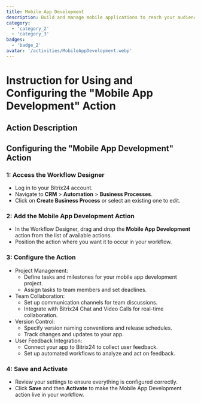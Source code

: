 ```yaml
---
title: Mobile App Development
description: Build and manage mobile applications to reach your audience.
category: 
  - 'category_2'
  - 'category_3'
badges: 
  - 'badge_2' 
avatar: '/activities/MobileAppDevelopment.webp'
---
```

# Instruction for Using and Configuring the "Mobile App Development" Action

## Action Description

## **Configuring the "Mobile App Development" Action**

### 1: Access the Workflow Designer
- Log in to your Bitrix24 account.
- Navigate to **CRM** > **Automation** > **Business Processes**.
- Click on **Create Business Process** or select an existing one to edit.

### 2: Add the Mobile App Development Action
- In the Workflow Designer, drag and drop the **Mobile App Development** action from the list of available actions.
- Position the action where you want it to occur in your workflow.

### 3: Configure the Action
- Project Management:
  - Define tasks and milestones for your mobile app development project.
  - Assign tasks to team members and set deadlines.
- Team Collaboration:
  - Set up communication channels for team discussions.
  - Integrate with Bitrix24 Chat and Video Calls for real-time collaboration.
- Version Control:
  - Specify version naming conventions and release schedules.
  - Track changes and updates to your app.
- User Feedback Integration:
  - Connect your app to Bitrix24 to collect user feedback.
  - Set up automated workflows to analyze and act on feedback.

### 4: Save and Activate
- Review your settings to ensure everything is configured correctly.
- Click **Save** and then **Activate** to make the Mobile App Development action live in your workflow.
